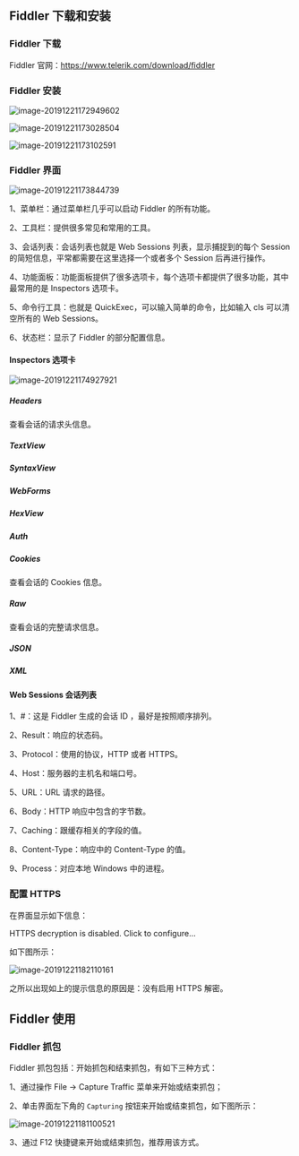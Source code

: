 ## Fiddler 下载和安装

### Fiddler 下载

Fiddler 官网：https://www.telerik.com/download/fiddler

### Fiddler 安装

![image-20191221172949602](images/image-20191221172949602.png)

![image-20191221173028504](images/image-20191221173028504.png)

![image-20191221173102591](images/image-20191221173102591.png)

### Fiddler 界面

![image-20191221173844739](images/image-20191221173844739.png)

1、菜单栏：通过菜单栏几乎可以启动 Fiddler 的所有功能。

2、工具栏：提供很多常见和常用的工具。

3、会话列表：会话列表也就是 Web Sessions 列表，显示捕捉到的每个 Session 的简短信息，平常都需要在这里选择一个或者多个 Session 后再进行操作。

4、功能面板：功能面板提供了很多选项卡，每个选项卡都提供了很多功能，其中最常用的是 Inspectors 选项卡。

5、命令行工具：也就是 QuickExec，可以输入简单的命令，比如输入 cls 可以清空所有的 Web Sessions。

6、状态栏：显示了 Fiddler 的部分配置信息。

#### Inspectors 选项卡

![image-20191221174927921](images/image-20191221174927921.png)

##### Headers
查看会话的请求头信息。

##### TextView

##### SyntaxView

##### WebForms

##### HexView

##### Auth

##### Cookies
查看会话的 Cookies 信息。
##### Raw
查看会话的完整请求信息。
##### JSON

##### XML

#### Web Sessions 会话列表

1、#：这是 Fiddler 生成的会话 ID ，最好是按照顺序排列。

2、Result：响应的状态码。

3、Protocol：使用的协议，HTTP 或者 HTTPS。

4、Host：服务器的主机名和端口号。

5、URL：URL 请求的路径。

6、Body：HTTP 响应中包含的字节数。

7、Caching：跟缓存相关的字段的值。

8、Content-Type：响应中的 Content-Type 的值。

9、Process：对应本地 Windows 中的进程。



### 配置 HTTPS

在界面显示如下信息：

HTTPS decryption is disabled. Click to configure...

如下图所示：

![image-20191221182110161](images/image-20191221182110161.png)

之所以出现如上的提示信息的原因是：没有启用 HTTPS 解密。



## Fiddler 使用

### Fiddler 抓包

Fiddler 抓包包括：开始抓包和结束抓包，有如下三种方式：

1、通过操作 File → Capture Traffic 菜单来开始或结束抓包；

2、单击界面左下角的 `Capturing` 按钮来开始或结束抓包，如下图所示：

![image-20191221181100521](images/image-20191221181100521.png)

3、通过 F12 快捷键来开始或结束抓包，推荐用该方式。



